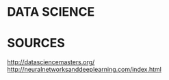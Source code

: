 DATA SCIENCE
==============
SOURCES
==============
http://datasciencemasters.org/
http://neuralnetworksanddeeplearning.com/index.html
